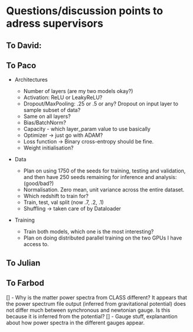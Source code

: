 # Questions/discussion points to adress supervisors

## To David:

## To Paco

* Architectures
    * Number of layers (are my two models okay?)
    * Activation: ReLU or LeakyReLU?
    * Dropout/MaxPooling: .25 or .5 or any? Dropout on input layer to sample subset of data?
    * Same on all layers?
    * Bias/BatchNorm?
    * Capacity - which layer_param value to use basically
    * Optimizer -> just go with ADAM?
    * Loss function -> Binary cross-entropy should be fine. 
    * Weight initialisation?

* Data
    * Plan on using 1750 of the seeds for training, testing and validation, and then have 250 seeds remaining for inference and analysis: (good/bad?)
    * Normalisation. Zero mean, unit variance across the entire dataset. 
    * Which redshift to train for?
    * Train, test, val split (now .7, .2, .1)
    * Shuffling -> taken care of by Dataloader
    

* Training
    * Train both models, which one is the most interesting?
    * Plan on doing distributed parallel training on the two GPUs I have access to. 


## To Julian

## To Farbod 
[] - Why is the matter power spectra from CLASS different? It appears that the power spectrum file output (inferred from gravitational potential) does not differ much between synchronous and newtonian gauge. Is this because it is inferred from the potential?
[] - Gauge stuff, explanantion about how power spectra in the different gauges appear. 